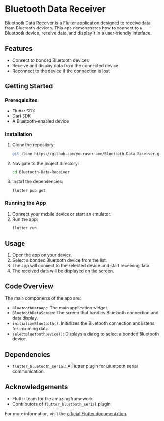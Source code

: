 # Bluetooth Data Receiver

Bluetooth Data Receiver is a Flutter application designed to receive data from Bluetooth devices. This app demonstrates how to connect to a Bluetooth device, receive data, and display it in a user-friendly interface.

## Features

- Connect to bonded Bluetooth devices
- Receive and display data from the connected device
- Reconnect to the device if the connection is lost

## Getting Started

### Prerequisites

- Flutter SDK
- Dart SDK
- A Bluetooth-enabled device

### Installation

1. Clone the repository:
    ```sh
    git clone https://github.com/yourusername/Bluetooth-Data-Receiver.git
    ```
2. Navigate to the project directory:
    ```sh
    cd Bluetooth-Data-Receiver
    ```
3. Install the dependencies:
    ```sh
    flutter pub get
    ```

### Running the App

1. Connect your mobile device or start an emulator.
2. Run the app:
    ```sh
    flutter run
    ```

## Usage

1. Open the app on your device.
2. Select a bonded Bluetooth device from the list.
3. The app will connect to the selected device and start receiving data.
4. The received data will be displayed on the screen.

## Code Overview

The main components of the app are:

- `BluetoothDataApp`: The main application widget.
- `BluetoothDataScreen`: The screen that handles Bluetooth connection and data display.
- `initializeBluetooth()`: Initializes the Bluetooth connection and listens for incoming data.
- `selectBluetoothDevice()`: Displays a dialog to select a bonded Bluetooth device.

## Dependencies

- `flutter_bluetooth_serial`: A Flutter plugin for Bluetooth serial communication.


## Acknowledgements

- Flutter team for the amazing framework
- Contributors of `flutter_bluetooth_serial` plugin

For more information, visit the [official Flutter documentation](https://flutter.dev/docs).


